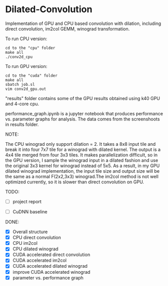 # Dilated-Convolution

Implementation of GPU and CPU based convolution with dilation, including direct convolution, im2col GEMM, winograd transformation.

To run CPU version:

    cd to the "cpu" folder
    make all
    ./conv2d_cpu

To run GPU version:

    cd to the "cuda" folder
    make all
    sbatch job.sl
    vim conv2d_gpu.out

"results" folder contains some of the GPU results obtained using k40 GPU and 4-core cpu.

performance_graph.ipynb is a jupyter notebook that produces performance vs. parameter graphs for analysis. The data comes from the screenshoots in results folder.

NOTE:

The CPU winograd only support dilation = 2. It takes a 8x8 input tile and break it into four 7x7 tile for a winograd with dilated kernel. The output is a 4x4 tile merged from four 3x3 tiles. It makes parallelization difficult, so in the GPU version, I sample the winograd input in a dilated fashion and use the original 3x3 kernel for winograd instead of 5x5. As a result, in my GPU dilated winograd implementation, the input tile size and output size will be the same as a normal F(2x2,3x3) winograd.The im2col method is not well optimized currently, so it is slower than direct convolution on GPU.


TODO:


- [ ] project report
- [ ] CuDNN baseline


DONE:

- [x] Overall structure
- [x] CPU direct convolution
- [x] CPU im2col
- [x] CPU dilated winograd
- [x] CUDA accelerated direct convolution
- [x] CUDA accelerated im2col
- [x] CUDA accelerated dilated winograd
- [x] improve CUDA accelerated winograd 
- [x] parameter vs. performance graph